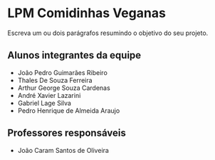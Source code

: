 # LPM Comidinhas Veganas
Escreva um ou dois parágrafos resumindo o objetivo do seu projeto.

## Alunos integrantes da equipe

* João Pedro Guimarães Ribeiro
* Thales De Souza Ferreira
* Arthur George Souza Cardenas
* André Xavier Lazarini
* Gabriel Lage Silva
* Pedro Henrique de Almeida Araujo

## Professores responsáveis

* João Caram Santos de Oliveira

